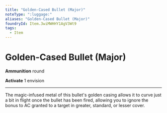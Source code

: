 ```yaml
---
title: "Golden-Cased Bullet (Major)"
noteType: ":luggage:"
aliases: "Golden-Cased Bullet (Major)"
foundryId: Item.3wiMWHHY1AgV3Wt9
tags:
  - Item
---
```


# Golden-Cased Bullet (Major)

**Ammunition** round

**Activate** 1 envision

* * *

The magic-infused metal of this bullet's golden casing allows it to curve just a bit in flight once the bullet has been fired, allowing you to ignore the bonus to AC granted to a target in greater, standard, or lesser cover.
